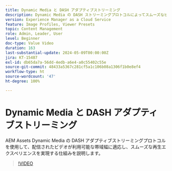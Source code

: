 ```yaml
---
title: Dynamic Media と DASH アダプティブストリーミング
description: Dynamic Media の DASH ストリーミングプロトコルによってスムーズなビデオ再生を保証する仕組みを説明します。
version: Experience Manager as a Cloud Service
feature: Image Profiles, Viewer Presets
topic: Content Management
role: Admin, Leader, User
level: Beginner
doc-type: Value Video
duration: 163
last-substantial-update: 2024-05-09T00:00:00Z
jira: KT-15487
exl-id: db65da7a-56dd-4edb-a6e4-a0c55402c55e
source-git-commit: 48433a5367c281cf5a1c106b08a1306f1b0e8ef4
workflow-type: ht
source-wordcount: '47'
ht-degree: 100%

---
```


# Dynamic Media と DASH アダプティブストリーミング

AEM Assets Dynamic Media の DASH アダプティブストリーミングプロトコルを使用して、配信されたビデオが利用可能な帯域幅に適応し、スムーズな再生エクスペリエンスを実現する仕組みを説明します。

>[!VIDEO](https://video.tv.adobe.com/v/3429072/?learn=on)
